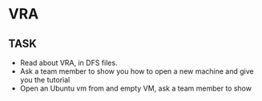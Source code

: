 # VRA

## TASK
* Read about VRA, in DFS files.
* Ask a team member to show you how to open a new machine and give you the tutorial
* Open an Ubuntu vm from and empty VM, ask a team member to show